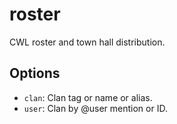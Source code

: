 # roster

CWL roster and town hall distribution.

## Options

* `clan`: Clan tag or name or alias.
* `user`: Clan by @user mention or ID.

